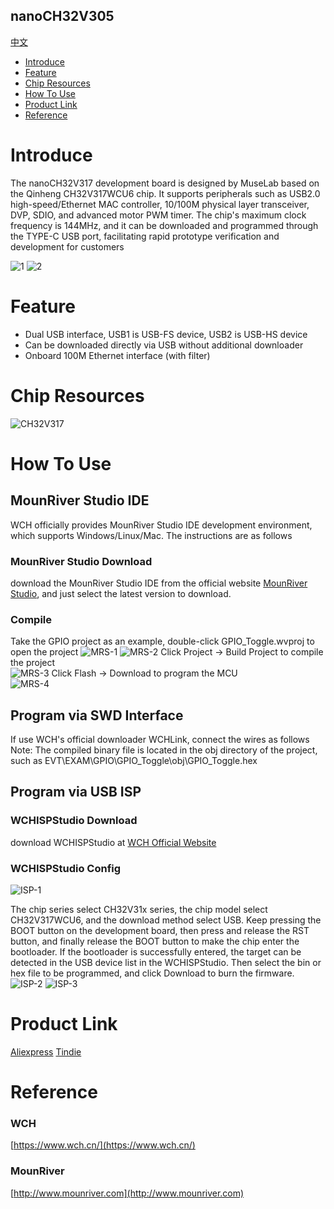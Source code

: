 nanoCH32V305
-----------
[中文](./README_cn.md)

* [Introduce](#Introduce)
* [Feature](#feature)
* [Chip Resources](#chip-resources)
* [How To Use](#how-to-use)
* [Product Link](#product-link)
* [Reference](#reference)


# Introduce
The nanoCH32V317 development board is designed by MuseLab based on the Qinheng CH32V317WCU6 chip. It supports peripherals such as USB2.0 high-speed/Ethernet MAC controller, 10/100M physical layer transceiver, DVP, SDIO, and advanced motor PWM timer. The chip's maximum clock frequency is 144MHz, and it can be downloaded and programmed through the TYPE-C USB port, facilitating rapid prototype verification and development for customers  

![1](https://github.com/wuxx/nanoCH32V317/blob/main/doc/CH32V317-1.jpg)
![2](https://github.com/wuxx/nanoCH32V317/blob/main/doc/CH32V317-2.jpg)

# Feature
- Dual USB interface, USB1 is USB-FS device, USB2 is USB-HS device
- Can be downloaded directly via USB without additional downloader
- Onboard 100M Ethernet interface (with filter)

# Chip Resources
![CH32V317](https://github.com/wuxx/nanoCH32V317/blob/main/doc/CH32V317.png)

# How To Use
## MounRiver Studio IDE
WCH officially provides MounRiver Studio IDE development environment, which supports Windows/Linux/Mac. The instructions are as follows
 
### MounRiver Studio Download
download the MounRiver Studio IDE from the official website [MounRiver Studio](http://www.mounriver.com), and just select the latest version to download.

### Compile
Take the GPIO project as an example, double-click GPIO_Toggle.wvproj to open the project
![MRS-1](https://github.com/wuxx/nanoCH32V317/blob/main/doc/MounRiver-1.png)
![MRS-2](https://github.com/wuxx/nanoCH32V317/blob/main/doc/MounRiver-2.png)
Click Project -> Build Project to compile the project  
![MRS-3](https://github.com/wuxx/nanoCH32V317/blob/main/doc/MounRiver-3.png)
Click Flash -> Download to program the MCU  
![MRS-4](https://github.com/wuxx/nanoCH32V317/blob/main/doc/MounRiver-4.png)


## Program via SWD Interface
If use WCH's official downloader WCHLink, connect the wires as follows
Note: The compiled binary file is located in the obj directory of the project, such as EVT\EXAM\GPIO\GPIO_Toggle\obj\GPIO_Toggle.hex

## Program via USB ISP
### WCHISPStudio Download
download WCHISPStudio at [WCH Official Website](https://www.wch.cn/downloads/WCHISPTool_Setup_exe.html)

### WCHISPStudio Config
![ISP-1](https://github.com/wuxx/nanoCH32V317/blob/main/doc/WCHISPStudio-EN-1.png)

The chip series select CH32V31x series, the chip model select CH32V317WCU6, and the download method select USB.
Keep pressing the BOOT button on the development board, then press and release the RST button, and finally release the BOOT button to make the chip enter the bootloader. If the bootloader is successfully entered, the target can be detected in the USB device list in the WCHISPStudio.
Then select the bin or hex file to be programmed, and click Download to burn the firmware.
![ISP-2](https://github.com/wuxx/nanoCH32V317/blob/main/doc/WCHISPStudio-EN-2.png)
![ISP-3](https://github.com/wuxx/nanoCH32V317/blob/main/doc/WCHISPStudio-EN-3.png)

# Product Link
[Aliexpress](https://www.aliexpress.com/item/1005005033298927.html?spm=a2g0s.12269583.0.0.20535947csm0Sw
)
[Tindie](https://www.tindie.com/products/johnnywu/nanoch32v305-development-board/)

# Reference
### WCH
[https://www.wch.cn/](https://www.wch.cn/)
### MounRiver
[http://www.mounriver.com](http://www.mounriver.com)
